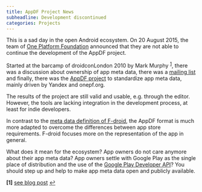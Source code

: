 ```yaml
---
title: AppDF Project News
subheadline: Development discontinued
categories: Projects
---
```


This is a sad day in the open Android ecosystem. On 20 August 2015, the team of [One Platform Foundation](http://onepf.org)
announced that they are not able to continue the development of the AppDF project.

Started at the barcamp of droidconLondon 2010 by Mark Murphy <sup id="a1">[1](#f1)</sup>, there was a discussion about ownership of
app meta data, there was a [mailing list ](https://groups.google.com/forum/?hl=en#!forum/appfeed) and finally, there was the
[AppDF project](https://github.com/onepf/AppDF) to standardize app meta data, mainly driven by Yandex and onepf.org.

The results of the project are still valid and usable, e.g. through the editor. However, the tools are lacking integration
in the development process, at least for indie developers.

In contrast to the [meta data definition of F-droid](https://f-droid.org/manual/html_node/Metadata.html), the AppDF format
is much more adapted to overcome the differences between app store requirements. F-droid focuses more on the representation
of the app in general.

What does it mean for the ecosystem? App owners do not care anymore about their app meta data? App owners settle with Google Play
as the single place of distribution and the use of the [Google Play Developer API](https://developers.google.com/android-publisher/)?
You should step up and help to make app meta data open and publicly available.

<b id="f1">[1]</b> [see blog post](https://commonsware.com/blog/2010/11/09/markets-as-silos.html) [↩](#a1)
